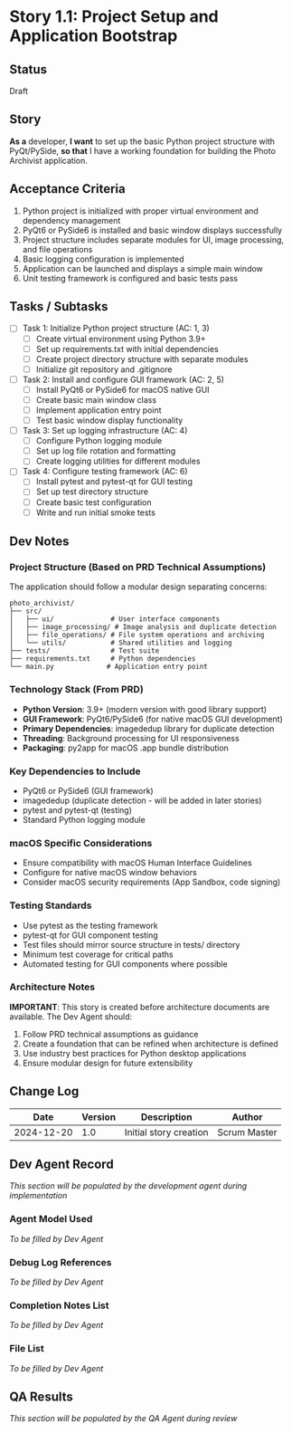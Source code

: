 # Story 1.1: Project Setup and Application Bootstrap

## Status
Draft

## Story
**As a** developer,
**I want** to set up the basic Python project structure with PyQt/PySide,
**so that** I have a working foundation for building the Photo Archivist application.

## Acceptance Criteria
1. Python project is initialized with proper virtual environment and dependency management
2. PyQt6 or PySide6 is installed and basic window displays successfully
3. Project structure includes separate modules for UI, image processing, and file operations
4. Basic logging configuration is implemented
5. Application can be launched and displays a simple main window
6. Unit testing framework is configured and basic tests pass

## Tasks / Subtasks
- [ ] Task 1: Initialize Python project structure (AC: 1, 3)
  - [ ] Create virtual environment using Python 3.9+
  - [ ] Set up requirements.txt with initial dependencies
  - [ ] Create project directory structure with separate modules
  - [ ] Initialize git repository and .gitignore
- [ ] Task 2: Install and configure GUI framework (AC: 2, 5)
  - [ ] Install PyQt6 or PySide6 for macOS native GUI
  - [ ] Create basic main window class
  - [ ] Implement application entry point
  - [ ] Test basic window display functionality
- [ ] Task 3: Set up logging infrastructure (AC: 4)
  - [ ] Configure Python logging module
  - [ ] Set up log file rotation and formatting
  - [ ] Create logging utilities for different modules
- [ ] Task 4: Configure testing framework (AC: 6)
  - [ ] Install pytest and pytest-qt for GUI testing
  - [ ] Set up test directory structure
  - [ ] Create basic test configuration
  - [ ] Write and run initial smoke tests

## Dev Notes

### Project Structure (Based on PRD Technical Assumptions)
The application should follow a modular design separating concerns:
```
photo_archivist/
├── src/
│   ├── ui/              # User interface components
│   ├── image_processing/ # Image analysis and duplicate detection
│   ├── file_operations/ # File system operations and archiving
│   └── utils/           # Shared utilities and logging
├── tests/               # Test suite
├── requirements.txt     # Python dependencies
└── main.py             # Application entry point
```

### Technology Stack (From PRD)
- **Python Version**: 3.9+ (modern version with good library support)
- **GUI Framework**: PyQt6/PySide6 (for native macOS GUI development)
- **Primary Dependencies**: imagededup library for duplicate detection
- **Threading**: Background processing for UI responsiveness
- **Packaging**: py2app for macOS .app bundle distribution

### Key Dependencies to Include
- PyQt6 or PySide6 (GUI framework)
- imagededup (duplicate detection - will be added in later stories)
- pytest and pytest-qt (testing)
- Standard Python logging module

### macOS Specific Considerations
- Ensure compatibility with macOS Human Interface Guidelines
- Configure for native macOS window behaviors
- Consider macOS security requirements (App Sandbox, code signing)

### Testing Standards
- Use pytest as the testing framework
- pytest-qt for GUI component testing
- Test files should mirror source structure in tests/ directory
- Minimum test coverage for critical paths
- Automated testing for GUI components where possible

### Architecture Notes
**IMPORTANT**: This story is created before architecture documents are available. The Dev Agent should:
1. Follow PRD technical assumptions as guidance
2. Create a foundation that can be refined when architecture is defined
3. Use industry best practices for Python desktop applications
4. Ensure modular design for future extensibility

## Change Log
| Date | Version | Description | Author |
|------|---------|-------------|---------|
| 2024-12-20 | 1.0 | Initial story creation | Scrum Master |

## Dev Agent Record
*This section will be populated by the development agent during implementation*

### Agent Model Used
*To be filled by Dev Agent*

### Debug Log References
*To be filled by Dev Agent*

### Completion Notes List
*To be filled by Dev Agent*

### File List
*To be filled by Dev Agent*

## QA Results
*This section will be populated by the QA Agent during review*

